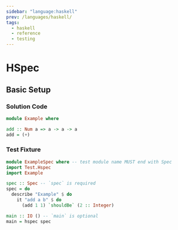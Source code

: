 ```yaml
---
sidebar: "language:haskell"
prev: /languages/haskell/
tags:
  - haskell
  - reference
  - testing
---
```


# HSpec

## Basic Setup

### Solution Code

```haskell
module Example where

add :: Num a => a -> a -> a
add = (+)
```

### Test Fixture

```haskell
module ExampleSpec where -- test module name MUST end with Spec
import Test.Hspec
import Example

spec :: Spec -- `spec` is required
spec = do
  describe "Example" $ do
    it "add a b" $ do
      (add 1 1) `shouldBe` (2 :: Integer)

main :: IO () -- `main` is optional
main = hspec spec
```

